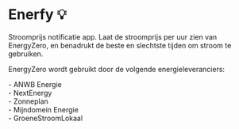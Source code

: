 # Enerfy 💡
<p> Stroomprijs notificatie app. Laat de stroomprijs per uur zien van EnergyZero, en benadrukt de beste en slechtste tijden om stroom te gebruiken.</p>
<p> EnergyZero wordt gebruikt door de volgende energieleveranciers: </p>
<l>
 - ANWB Energie<br>
 - NextEnergy<br>
 - Zonneplan<br>
 - Mijndomein Energie <br>
 - GroeneStroomLokaal<br>
</l>
